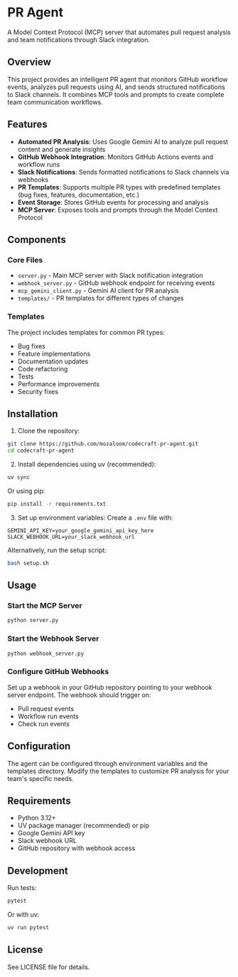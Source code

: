# PR Agent

A Model Context Protocol (MCP) server that automates pull request analysis and team notifications through Slack integration.

## Overview

This project provides an intelligent PR agent that monitors GitHub workflow events, analyzes pull requests using AI, and sends structured notifications to Slack channels. It combines MCP tools and prompts to create complete team communication workflows.

## Features

- **Automated PR Analysis**: Uses Google Gemini AI to analyze pull request content and generate insights
- **GitHub Webhook Integration**: Monitors GitHub Actions events and workflow runs
- **Slack Notifications**: Sends formatted notifications to Slack channels via webhooks
- **PR Templates**: Supports multiple PR types with predefined templates (bug fixes, features, documentation, etc.)
- **Event Storage**: Stores GitHub events for processing and analysis
- **MCP Server**: Exposes tools and prompts through the Model Context Protocol

## Components

### Core Files

- `server.py` - Main MCP server with Slack notification integration
- `webhook_server.py` - GitHub webhook endpoint for receiving events
- `mcp_gemini_client.py` - Gemini AI client for PR analysis
- `templates/` - PR templates for different types of changes

### Templates

The project includes templates for common PR types:

- Bug fixes
- Feature implementations
- Documentation updates
- Code refactoring
- Tests
- Performance improvements
- Security fixes

## Installation

1. Clone the repository:
```bash
git clone https://github.com/mozaloom/codecraft-pr-agent.git
cd codecraft-pr-agent
```

2. Install dependencies using uv (recommended):
```bash
uv sync
```

Or using pip:
```bash
pip install -r requirements.txt
```

3. Set up environment variables:
Create a `.env` file with:
```
GEMINI_API_KEY=your_google_gemini_api_key_here
SLACK_WEBHOOK_URL=your_slack_webhook_url
```

Alternatively, run the setup script:
```bash
bash setup.sh
```

## Usage

### Start the MCP Server

```bash
python server.py
```

### Start the Webhook Server

```bash
python webhook_server.py
```

### Configure GitHub Webhooks

Set up a webhook in your GitHub repository pointing to your webhook server endpoint. The webhook should trigger on:
- Pull request events
- Workflow run events
- Check run events

## Configuration

The agent can be configured through environment variables and the templates directory. Modify the templates to customize PR analysis for your team's specific needs.

## Requirements

- Python 3.12+
- UV package manager (recommended) or pip
- Google Gemini API key
- Slack webhook URL
- GitHub repository with webhook access

## Development

Run tests:
```bash
pytest
```

Or with uv:
```bash
uv run pytest
```

## License

See LICENSE file for details.
